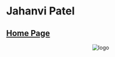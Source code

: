 # Jahanvi Patel

## <a href = "https://jahanvi316.github.io/jahanvipatel/"> Home Page </a>


<div className="App">
  <header className="App-header">
    <div className = "splash fadeOut" >
      <link rel="icon" href="%PUBLIC_URL%/favicon.ico?" />
      <img src="/jahanvipatel/static/media/mainLogo.79d3fc31.svg" className="App-logo" alt="logo"/>
    </div>
  </header> 
 </div>
